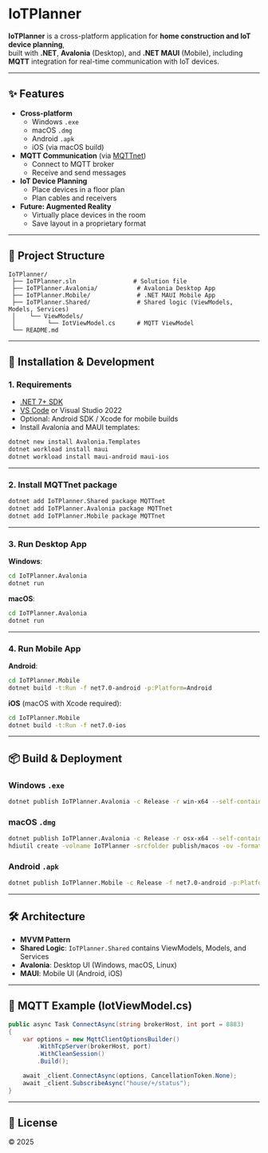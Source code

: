 # IoTPlanner

**IoTPlanner** is a cross-platform application for **home construction and IoT device planning**,  
built with **.NET**, **Avalonia** (Desktop), and **.NET MAUI** (Mobile), including **MQTT** integration for real-time communication with IoT devices.

---

## ✨ Features

- **Cross-platform**
  - Windows `.exe`
  - macOS `.dmg`
  - Android `.apk`
  - iOS (via macOS build)
- **MQTT Communication** (via [MQTTnet](https://github.com/dotnet/MQTTnet))
  - Connect to MQTT broker
  - Receive and send messages
- **IoT Device Planning**
  - Place devices in a floor plan
  - Plan cables and receivers
- **Future: Augmented Reality**
  - Virtually place devices in the room
  - Save layout in a proprietary format

---

## 📂 Project Structure

```
IoTPlanner/
 ├── IoTPlanner.sln                # Solution file
 ├── IoTPlanner.Avalonia/           # Avalonia Desktop App
 ├── IoTPlanner.Mobile/             # .NET MAUI Mobile App
 ├── IoTPlanner.Shared/             # Shared logic (ViewModels, Models, Services)
 │    └── ViewModels/
 │         └── IotViewModel.cs      # MQTT ViewModel
 └── README.md
```

---

## 🚀 Installation & Development

### 1. Requirements

- [.NET 7+ SDK](https://dotnet.microsoft.com/download)
- [VS Code](https://code.visualstudio.com/) or Visual Studio 2022
- Optional: Android SDK / Xcode for mobile builds
- Install Avalonia and MAUI templates:

```bash
dotnet new install Avalonia.Templates
dotnet workload install maui
dotnet workload install maui-android maui-ios
```

---

### 2. Install MQTTnet package

```bash
dotnet add IoTPlanner.Shared package MQTTnet
dotnet add IoTPlanner.Avalonia package MQTTnet
dotnet add IoTPlanner.Mobile package MQTTnet
```

---

### 3. Run Desktop App

**Windows**:
```bash
cd IoTPlanner.Avalonia
dotnet run
```

**macOS**:
```bash
cd IoTPlanner.Avalonia
dotnet run
```

---

### 4. Run Mobile App

**Android**:
```bash
cd IoTPlanner.Mobile
dotnet build -t:Run -f net7.0-android -p:Platform=Android
```

**iOS** (macOS with Xcode required):
```bash
cd IoTPlanner.Mobile
dotnet build -t:Run -f net7.0-ios
```

---

## 📦 Build & Deployment

### Windows `.exe`
```bash
dotnet publish IoTPlanner.Avalonia -c Release -r win-x64 --self-contained true -o publish/windows
```

### macOS `.dmg`
```bash
dotnet publish IoTPlanner.Avalonia -c Release -r osx-x64 --self-contained true -o publish/macos
hdiutil create -volname IoTPlanner -srcfolder publish/macos -ov -format UDZO IoTPlanner.dmg
```

### Android `.apk`
```bash
dotnet publish IoTPlanner.Mobile -c Release -f net7.0-android -p:Platform=Android -o publish/android
```

---

## 🛠 Architecture

- **MVVM Pattern**
- **Shared Logic**: `IoTPlanner.Shared` contains ViewModels, Models, and Services
- **Avalonia**: Desktop UI (Windows, macOS, Linux)
- **MAUI**: Mobile UI (Android, iOS)

---

## 📡 MQTT Example (IotViewModel.cs)

```csharp
public async Task ConnectAsync(string brokerHost, int port = 8883)
{
    var options = new MqttClientOptionsBuilder()
        .WithTcpServer(brokerHost, port)
        .WithCleanSession()
        .Build();

    await _client.ConnectAsync(options, CancellationToken.None);
    await _client.SubscribeAsync("house/+/status");
}
```

---

## 📜 License

© 2025
